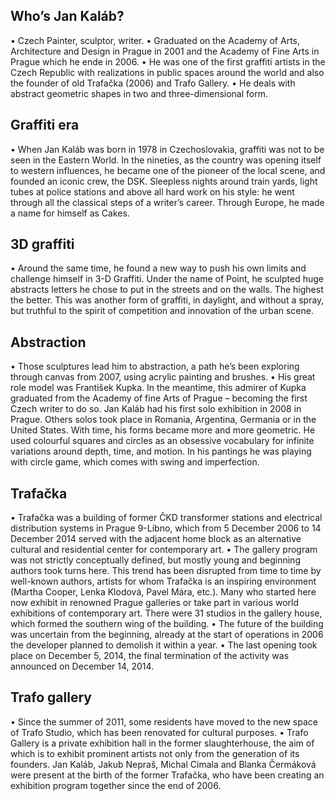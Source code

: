 ## Who’s Jan Kaláb?
•	Czech Painter, sculptor, writer. 
•	Graduated on the Academy of Arts, Architecture and Design in Prague in 2001 and the Academy of Fine Arts in Prague which he ende in 2006. 
•	He was one of the first graffiti artists in the Czech Republic with realizations in public spaces around the world and also the founder of old Trafačka (2006) and Trafo Gallery.
•	He deals with abstract geometric shapes in two and three-dimensional form.

## Graffiti era
•	When Jan Kaláb was born in 1978 in Czechoslovakia, graffiti was not to be seen in the Eastern World. In the nineties, as the country was opening itself to western influences, he became one of the pioneer of the local scene, and founded an iconic crew, the DSK. Sleepless nights around train yards, light tubes at police stations and above all hard work on his style: he went through all the classical steps of a writer’s career. Through Europe, he made a name for himself as Cakes. 

## 3D graffiti
•	Around the same time, he found a new way to push his own limits and challenge himself in 3-D Graffiti. Under the name of Point, he sculpted huge abstracts letters he chose to put in the streets and on the walls. The highest the better. This was another form of graffiti, in daylight, and without a spray, but truthful to the spirit of competition and innovation of the urban scene.

## Abstraction
•	Those sculptures lead him to abstraction, a path he’s been exploring through canvas from 2007, using acrylic painting and brushes. 
•	His great role model was František Kupka. In the meantime, this admirer of Kupka graduated from the Academy of fine Arts of Prague – becoming the first Czech writer to do so. Jan Kaláb had his first solo exhibition in 2008 in Prague. Others solos took place in Romania, Argentina, Germania or in the United States. With time, his forms became more and more geometric. He used colourful squares and circles as an obsessive vocabulary for infinite variations around depth, time, and motion. In his pantings he was playing with circle game, which comes with swing and imperfection. 

## Trafačka
•	Trafačka was a building of former ČKD transformer stations and electrical distribution systems in Prague 9-Libno, which from 5 December 2006 to 14 December 2014 served with the adjacent home block as an alternative cultural and residential center for contemporary art.
•	The gallery program was not strictly conceptually defined, but mostly young and beginning authors took turns here. This trend has been disrupted from time to time by well-known authors, artists for whom Trafačka is an inspiring environment (Martha Cooper, Lenka Klodová, Pavel Mára, etc.). Many who started here now exhibit in renowned Prague galleries or take part in various world exhibitions of contemporary art. There were 31 studios in the gallery house, which formed the southern wing of the building.
•	The future of the building was uncertain from the beginning, already at the start of operations in 2006 the developer planned to demolish it within a year.
•	The last opening took place on December 5, 2014, the final termination of the activity was announced on December 14, 2014.

## Trafo gallery
•	Since the summer of 2011, some residents have moved to the new space of Trafo Studio, which has been renovated for cultural purposes.
•	Trafo Gallery is a private exhibition hall in the former slaughterhouse, the aim of which is to exhibit prominent artists not only from the generation of its founders. Jan Kaláb, Jakub Nepraš, Michal Cimala and Blanka Čermáková were present at the birth of the former Trafačka, who have been creating an exhibition program together since the end of 2006.
